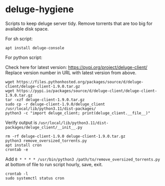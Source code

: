 # deluge-hygiene
Scripts to keep deluge server tidy. Remove torrents that are too big for available disk space.

For sh script:

`apt install deluge-console`

For python script:

Check here for latest version: https://pypi.org/project/deluge-client/
Replace version number in URL with latest version from above.
```
wget https://files.pythonhosted.org/packages/source/d/deluge-client/deluge-client-1.9.0.tar.gz
wget https://pypi.io/packages/source/d/deluge-client/deluge-client-1.9.0.tar.gz
tar -xzf deluge-client-1.9.0.tar.gz
sudo cp -r deluge-client-1.9.0/deluge_client /usr/local/lib/python3.11/dist-packages/
python3 -c "import deluge_client; print(deluge_client.__file__)"
```
Verify output is `/usr/local/lib/python3.11/dist-packages/deluge_client/__init__.py`
```
rm -rf deluge-client-1.9.0 deluge-client-1.9.0.tar.gz
python3 remove_oversized_torrents.py
apt install cron
crontab -e
```
Add `0 * * * * /usr/bin/python3 /path/to/remove_oversized_torrents.py` at bottom of file to run script hourly, save, exit.
```
crontab -l
sudo systemctl status cron
```
